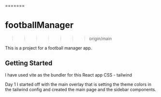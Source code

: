 =======
# footballManager
>>>>>>> origin/main

This is a project for a football manager app.

## Getting Started
I have used vite as the bundler for this React app
CSS - tailwind

Day 1
I started off with the main overlay that is setting the theme colors in the tailwind config and created the main page and the sidebar components.